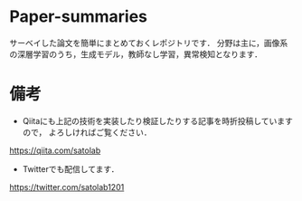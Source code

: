 # Paper-summaries
サーベイした論文を簡単にまとめておくレポジトリです．
分野は主に，画像系の深層学習のうち，生成モデル，教師なし学習，異常検知となります．

# 備考

- Qiitaにも上記の技術を実装したり検証したりする記事を時折投稿していますので，
よろしければご覧ください．

https://qiita.com/satolab

- Twitterでも配信してます．

https://twitter.com/satolab1201
